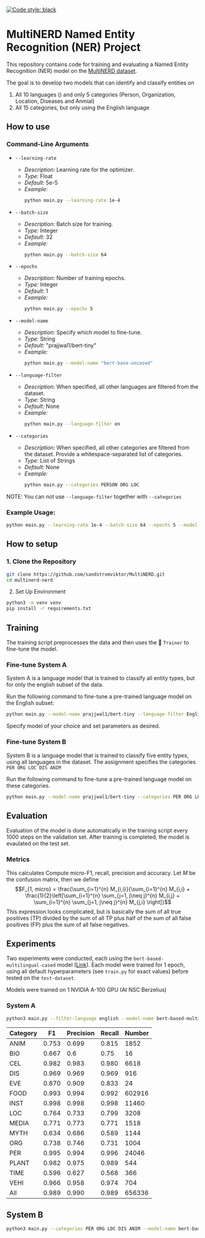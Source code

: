 <a href="[https://opensource.org/licenses/MIT](https://github.com/psf/black)">
      <img alt="Code style: black" src="https://img.shields.io/badge/code%20style-black-000000.svg">
   </a>

# MultiNERD Named Entity Recognition (NER) Project

This repository contains code for training and evaluating a Named Entity Recognition (NER) model on the [MultiNERD dataset](https://huggingface.co/datasets/Babelscape/multinerd?row=17).

The goal is to develop two models that can identify and classify entities on
1. All 10 languages () and only 5 categories (Person, Organization, Location, Diseases and Anmial) 
2. All 15 categories, but only using the English language


## How to use

### Command-Line Arguments

- `--learning-rate`
   - *Description:* Learning rate for the optimizer.
   - *Type:* Float
   - *Default:* 5e-5
   - *Example:*
     ```bash
     python main.py --learning-rate 1e-4
     ```

- `--batch-size`
   - *Description:* Batch size for training.
   - *Type:* Integer
   - *Default:* 32
   - *Example:*
     ```bash
     python main.py --batch-size 64
     ```

- `--epochs`
   - *Description:* Number of training epochs.
   - *Type:* Integer
   - *Default:* 1
   - *Example:*
     ```bash
     python main.py --epochs 5
     ```

- `--model-name`
   - *Description:* Specify which model to fine-tune.
   - *Type:* String
   - *Default:* "prajjwal1/bert-tiny"
   - *Example:*
     ```bash
     python main.py --model-name "bert-base-uncased"
     ```

- `--language-filter`
   - *Description:* When specified, all other languages are filtered from the dataset.
   - *Type:* String
   - *Default:* None
   - *Example:*
     ```bash
     python main.py --language-filter en
     ```

- `--categories`
   - *Description:* When specified, all other categories are filtered from the dataset. Provide a whitespace-separated list of categories.
   - *Type:* List of Strings
   - *Default:* None
   - *Example:*
     ```bash
     python main.py --categories PERSON ORG LOC
     ```
NOTE: You can not use `--language-filter` together with `--categories`
### Example Usage:
```bash
python main.py --learning-rate 1e-4 --batch-size 64 --epochs 5 --model-name "bert-base-uncased" --language-filter en
```

## How to setup

### 1. Clone the Repository
```bash
git clone https://github.com/sandstromviktor/MultiNERD.git
cd multinerd-nerd
```
2. Set Up Environment
```bash
python3 -m venv venv
pip install -r requirements.txt
```

## Training
The training script preprocesses the data and then uses the 🤗 `Trainer` to fine-tune the model.


### Fine-tune System A
System A is a language model that is trained to classify all entity types, but for only the english subset of the data. 

Run the following command to fine-tune a pre-trained language model on the English subset:
```bash
python main.py --model-name prajjwal1/bert-tiny --language-filter English
```
Specify model of your choice and set parameters as desired.

### Fine-tune System B
System B is a language model that is trained to classify five entity types, using all languages in the dataset. The assignment specifies the categories `PER ORG LOC DIS ANIM`

Run the following command to fine-tune a pre-trained language model on these categories. 
   ```bash
python main.py --model-name prajjwal1/bert-tiny --categories PER ORG LOC DIS ANIM 
```

## Evaluation

Evaluation of the model is done automatically in the training script every 1000 steps on the validation set. After training is completed, the model is evaulated on the test set.

### Metrics
This calculates Compute micro-F1, recall, precision and accuracy.
Let $M$ be the confusion matrix, then we define
$$F_{1, micro} = \frac{\sum_{i=1}^{n} M_{i,i}}{\sum_{i=1}^{n} M_{i,i} + \frac{1}{2}\left[\sum_{i=1}^{n} \sum_{j=1, j\neq j}^{n}  M_{i,j} + \sum_{i=1}^{n} \sum_{j=1, j\neq j}^{n}  M_{j,i} \right]}$$
This expression looks complicated, but is basically the sum of all true positives (TP) divided by the sum of all TP plus half of the sum of all false positives (FP) plus the sum of all false negatives. 

## Experiments
Two experiments were conducted, each using the `bert-based-multilingual-cased` model ([Link](https://huggingface.co/bert-base-multilingual-cased)). Each model were trained for 1 epoch, using all default hyperparameters (see `train.py` for exact values) before tested on the `test-dataset`. 

Models were trained on 1 NVIDIA A-100 GPU (At NSC Berzelius)

### System A

```bash
python3 main.py --filter-language english --model-name bert-based-multilingual-cased
```

| Category            | F1                   | Precision            | Recall               | Number   |
|------------------|-------------------|-------------------|-------------------|----------|
| ANIM           | 0.753   | 0.699   | 0.815   | 1852     |
| BIO            | 0.667   | 0.6     | 0.75    | 16       |
| CEL            | 0.982   | 0.983   | 0.980   | 6618     |
| DIS            | 0.969   | 0.969   | 0.969   | 916      |
| EVE            | 0.870   | 0.909   | 0.833   | 24       |
| FOOD           | 0.993   | 0.994   | 0.992   | 602916   |
| INST           | 0.998   | 0.998   | 0.998   | 11460    |
| LOC            | 0.764   | 0.733   | 0.799   | 3208     |
| MEDIA          | 0.771   | 0.773   | 0.771   | 1518     |
| MYTH           | 0.634   | 0.686   | 0.589   | 1144     |
| ORG            | 0.738   | 0.746   | 0.731   | 1004     |
| PER            | 0.995   | 0.994   | 0.996   | 24046    |
| PLANT          | 0.982   | 0.975   | 0.989   | 544      |
| TIME           | 0.596   | 0.627   | 0.568   | 366      |
| VEHI           | 0.966   | 0.958   | 0.974   | 704      |
| All            | 0.989   | 0.990   | 0.989   | 656336   |

## System B
```bash
python3 main.py --categories PER ORG LOC DIS ANIM --model-name bert-base-multilingual-cased
```